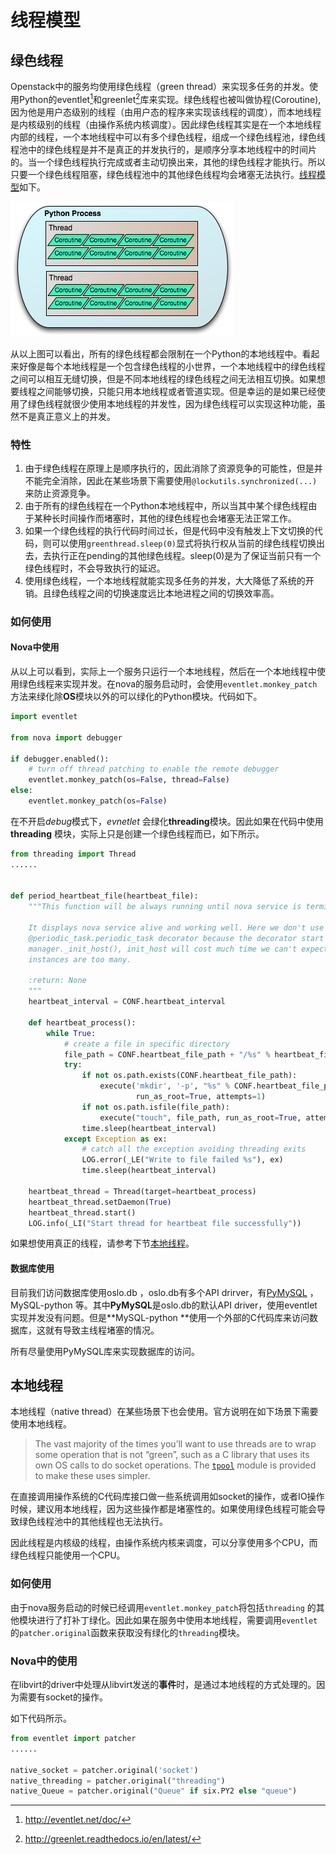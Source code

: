 # 线程模型

## 绿色线程

Openstack中的服务均使用绿色线程（green thread）来实现多任务的并发。使用Python的eventlet[^1]和greenlet[^2]库来实现。绿色线程也被叫做协程(Coroutine), 因为他是用户态级别的线程（由用户态的程序来实现该线程的调度），而本地线程是内核级别的线程（由操作系统内核调度）。因此绿色线程其实是在一个本地线程内部的线程，一个本地线程中可以有多个绿色线程，组成一个绿色线程池，绿色线程池中的绿色线程是并不是真正的并发执行的，是顺序分享本地线程中的时间片的。当一个绿色线程执行完成或者主动切换出来，其他的绿色线程才能执行。所以只要一个绿色线程阻塞，绿色线程池中的其他绿色线程均会堵塞无法执行。[线程模型](http://eventlet.net/doc/threading.html)如下。

![线程模型](images/threading_illustration.png)

从以上图可以看出，所有的绿色线程都会限制在一个Python的本地线程中。看起来好像是每个本地线程是一个包含绿色线程的小世界，一个本地线程中的绿色线程之间可以相互无缝切换，但是不同本地线程的绿色线程之间无法相互切换。如果想要线程之间能够切换，只能只用本地线程或者管道实现。但是幸运的是如果已经使用了绿色线程就很少使用本地线程的并发性，因为绿色线程可以实现这种功能，虽然不是真正意义上的并发。

### 特性

1. 由于绿色线程在原理上是顺序执行的，因此消除了资源竞争的可能性，但是并不能完全消除，因此在某些场景下需要使用`@lockutils.synchronized(...)`来防止资源竞争。
2. 由于所有的绿色线程在一个Python本地线程中，所以当其中某个绿色线程由于某种长时间操作而堵塞时，其他的绿色线程也会堵塞无法正常工作。
3. 如果一个绿色线程的执行代码时间过长，但是代码中没有触发上下文切换的代码，则可以使用`greenthread.sleep(0)`显式将执行权从当前的绿色线程切换出去，去执行正在pending的其他绿色线程。sleep(0)是为了保证当前只有一个绿色线程时，不会导致执行的延迟。
4. 使用绿色线程，一个本地线程就能实现多任务的并发，大大降低了系统的开销。且绿色线程之间的切换速度远比本地进程之间的切换效率高。

### 如何使用

#### Nova中使用

从以上可以看到，实际上一个服务只运行一个本地线程，然后在一个本地线程中使用绿色线程来实现并发。在nova的服务启动时，会使用`eventlet.monkey_patch`方法来绿化除**OS**模块以外的可以绿化的Python模块。代码如下。

```Python
import eventlet

from nova import debugger

if debugger.enabled():
    # turn off thread patching to enable the remote debugger
    eventlet.monkey_patch(os=False, thread=False)
else:
    eventlet.monkey_patch(os=False)
```



在不开启*debug*模式下，*evnetlet* 会绿化**threading**模块。因此如果在代码中使用**threading** 模块，实际上只是创建一个绿色线程而已，如下所示。

```python
from threading import Thread
......


def period_heartbeat_file(heartbeat_file):
    """This function will be always running until nova service is terminated.

    It displays nova service alive and working well. Here we don't use
    @periodic_task.periodic_task decorator because the decorator start after
    manager._init_host(), init_host will cost much time we can't expect when
    instances are too many.

    :return: None
    """
    heartbeat_interval = CONF.heartbeat_interval

    def heartbeat_process():
        while True:
            # create a file in specific directory
            file_path = CONF.heartbeat_file_path + "/%s" % heartbeat_file
            try:
                if not os.path.exists(CONF.heartbeat_file_path):
                    execute('mkdir', '-p', "%s" % CONF.heartbeat_file_path,
                            run_as_root=True, attempts=1)
                if not os.path.isfile(file_path):
                    execute("touch", file_path, run_as_root=True, attempts=2)
                time.sleep(heartbeat_interval)
            except Exception as ex:
                # catch all the exception avoiding threading exits
                LOG.error(_LE("Write to file failed %s"), ex)
                time.sleep(heartbeat_interval)

    heartbeat_thread = Thread(target=heartbeat_process)
    heartbeat_thread.setDaemon(True)
    heartbeat_thread.start()
    LOG.info(_LI("Start thread for heartbeat file successfully"))
```

如果想使用真正的线程，请参考下节[本地线程](#本地线程)。

#### 数据库使用

目前我们访问数据库使用oslo.db ，oslo.db有多个API drirver，有[PyMySQL](https://wiki.openstack.org/wiki/PyMySQL_evaluation) ，MySQL-python 等。其中**PyMySQL**是oslo.db的默认API driver，使用eventlet实现并发没有问题。但是**MySQL-python **使用一个外部的C代码库来访问数据库，这就有导致主线程堵塞的情况。

所有尽量使用PyMySQL库来实现数据库的访问。

## 本地线程

本地线程（native thread）在某些场景下也会使用。官方说明在如下场景下需要使用本地线程。

> The vast majority of the times you’ll want to use threads are to wrap some operation that is not “green”, such as a C library that uses its own OS calls to do socket operations. The [`tpool`](http://eventlet.net/doc/threading.html#module-eventlet.tpool) module is provided to make these uses simpler. 

在直接调用操作系统的C代码库接口做一些系统调用如socket的操作，或者IO操作时候，建议用本地线程，因为这些操作都是堵塞性的。如果使用绿色线程可能会导致绿色线程池中的其他线程也无法执行。

因此线程是内核级的线程，由操作系统内核来调度，可以分享使用多个CPU，而绿色线程只能使用一个CPU。

### 如何使用

由于nova服务启动的时候已经调用`eventlet.monkey_patch`将包括`threading` 的其他模块进行了打补丁绿化。因此如果在服务中使用本地线程，需要调用`eventlet`的`patcher.original`函数来获取没有绿化的`threading`模块。

### Nova中的使用

在libvirt的driver中处理从libvirt发送的**事件**时，是通过本地线程的方式处理的。因为需要有socket的操作。

如下代码所示。

```Python
from eventlet import patcher
......

native_socket = patcher.original('socket')
native_threading = patcher.original("threading")
native_Queue = patcher.original("Queue" if six.PY2 else "queue")

```

[^1]: http://eventlet.net/doc/
[^2]: http://greenlet.readthedocs.io/en/latest/
